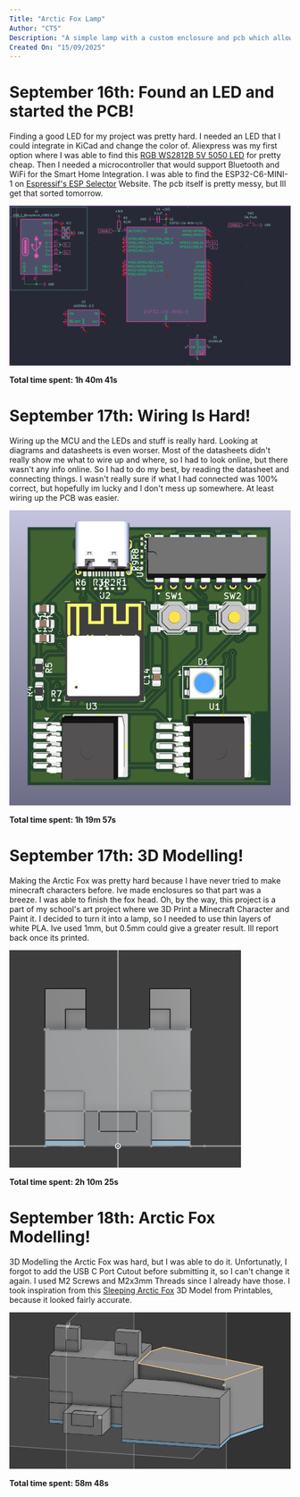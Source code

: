 ```yaml
---
Title: "Arctic Fox Lamp"
Author: "CT5"
Description: "A simple lamp with a custom enclosure and pcb which allows users to change the color of the led via Smart Home Devices."
Created On: "15/09/2025"
---
```


# September 16th: Found an LED and started the PCB!

Finding a good LED for my project was pretty hard. I needed an LED that I could integrate in KiCad and change the color of. Aliexpress was my first option where I was able to find this [RGB WS2812B 5V 5050 LED](https://www.aliexpress.com/item/1005009855473477.html) for pretty cheap. Then I needed a microcontroller that would support Bluetooth and WiFi for the Smart Home Integration. I was able to find the ESP32-C6-MINI-1 on [Espressif's ESP Selector](https://products.espressif.com/#/product-selector) Website. The pcb itself is pretty messy, but Ill get that sorted tomorrow.

![Demo 1](https://github.com/Cherrytree56567/Arctic-Fox-Light/blob/master/Demo/1.png?raw=true)

**Total time spent: 1h 40m 41s**

# September 17th: Wiring Is Hard!

Wiring up the MCU and the LEDs and stuff is really hard. Looking at diagrams and datasheets is even worser. Most of the datasheets didn't really show me what to wire up and where, so I had to look online, but there wasn't any info online. So I had to do my best, by reading the datasheet and connecting things. I wasn't really sure if what I had connected was 100% correct, but hopefully im lucky and I don't mess up somewhere. At least wiring up the PCB was easier.

![Demo 2](https://github.com/Cherrytree56567/Arctic-Fox-Light/blob/master/Demo/2.png?raw=true)

**Total time spent: 1h 19m 57s**

# September 17th: 3D Modelling!

Making the Arctic Fox was pretty hard because I have never tried to make minecraft characters before. Ive made enclosures so that part was a breeze. I was able to finish the fox head. Oh, by the way, this project is a part of my school's art project where we 3D Print a Minecraft Character and Paint it. I decided to turn it into a lamp, so I needed to use thin layers of white PLA. Ive used 1mm, but 0.5mm could give a greater result. Ill report back once its printed.

![Demo 3](https://github.com/Cherrytree56567/Arctic-Fox-Light/blob/master/Demo/3.png?raw=true)

**Total time spent: 2h 10m 25s**

# September 18th: Arctic Fox Modelling!

3D Modelling the Arctic Fox was hard, but I was able to do it. Unfortunatly, I forgot to add the USB C Port Cutout before submitting it, so I can't change it again. I used M2 Screws and M2x3mm Threads since I already have those. I took inspiration from this [Sleeping Arctic Fox](https://www.printables.com/model/403207-sleeping-arctic-fox-minecraft) 3D Model from Printables, because it looked fairly accurate.

![Demo 4](https://github.com/Cherrytree56567/Arctic-Fox-Light/blob/master/Demo/4.png?raw=true)

**Total time spent: 58m 48s**
